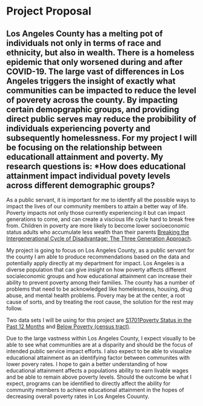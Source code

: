 # Project Proposal 
## Los Angeles County has a melting pot of individuals not only in terms of race and ethnicity, but also in wealth. There is a homeless epidemic that only worsened during and after COVID-19. The large vast of differences in Los Angeles triggers the insight of exactly what communities can be impacted to reduce the level of poverety across the county. By impacting certain demopgraphic groups, and providing direct public serves may reduce the probibility of individuals experiencing poverty and subsequently homelessness. For my project I will be focusing on the relationship between educationall attainment and poverty. My research questions is: *How does educational attainment impact individual povety levels across different demographic groups? 


As a public servant, it is important for me to identify all the possible ways to impact the lives of our community members to attain a better way of life. Poverty impacts not only those currently experiencing it but can impact generations to come, and can create a viscious life cycle hard to break free from. Children in poverty are more likely to become lower socioeconomic status adults who accumulate less wealth than their parents [Breaking the Intergenerational Cycle of Disadvantage: The Three Generation Approach](https://europepmc.org/article/pmc/pmc4894258). 

My project is going to focus on Los Angeles County, as a public servant for the county I am able to produce recommendations based on the data and potentially apply directly at my department for impact. Los Angeles is a diverse population that can give insight on how poverty affects different socialeconomic groups and how educational attainment can increase their ability to prevent poverty among their families. The county has a number of problems that need to be acknowledged like homelessness, housing, drug abuse, and mental health problems. Povery may be at the center, a root cause of sorts, and by treating the root cause, the solution for the rest may follow. 

Two data sets I will be using for this project are [S1701Poverty Status in the Past 12 Months](https://data.census.gov/table/ACSST1Y2023.S1701?g=050XX00US06037) and [Below Poverty (census tract)](https://data.lacounty.gov/datasets/lacounty::below-poverty-census-tract/about).

Due to the large vastness within Los Angeles County, I expect visually to be able to see what communities are at a disparity and should be the focus of intended public service impact efforts. I also expect to be able to visualize educational attainment as an identifying factor between communites with lower povery rates. I hope to gain a better understanding of how educational attainment affects a populations ability to earn livable wages and be able to remain above poverty levels. Should the outcome be what I expect, programs can be identified to directly affect the ability for community members to achieve educational attainment in the hopes of decreasing overall poverty rates in Los Angeles Couunty. 
